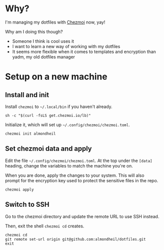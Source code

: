 # Why?

I'm managing my dotfiles with [Chezmoi](https://www.chezmoi.io) now, yay!

Why am I doing this though?
- Someone I think is cool uses it
- I want to learn a new way of working with my dotfiles
- It seems more flexible when it comes to templates and encryption than yadm, my old dotfiles manager

# Setup on a new machine

## Install and init

Install `chezmoi` to `~/.local/bin` if you haven't already.

```
sh -c "$(curl -fsLS get.chezmoi.io/lb)"
```

Initialize it, which will set up `~/.config/chezmoi/chezmoi.toml`.

```
chezmoi init almondheil
```

## Set chezmoi data and apply

Edit the file `~/.config/chezmoi/chezmoi.toml`. At the top under the `[data]` heading,
change the variables to match the machine you're on.

When you are done, apply the changes to your system. This will also prompt for the encryption
key used to protect the sensitive files in the repo.

```
chezmoi apply
```

## Switch to SSH 

Go to the chezmoi directory and update the remote URL to use SSH instead.

Then, exit the shell `chezmoi cd` creates.

```
chezmoi cd
git remote set-url origin git@github.com:almondheil/dotfiles.git
exit
```
